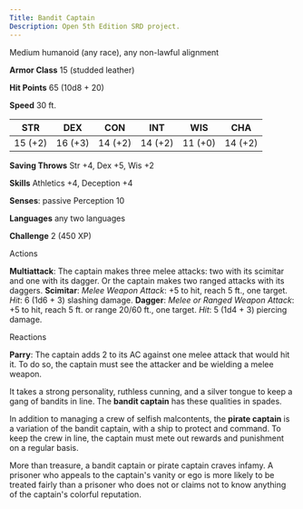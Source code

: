 ```yaml
---
Title: Bandit Captain
Description: Open 5th Edition SRD project.
---
```


Medium humanoid (any race), any non-lawful alignment

**Armor Class** 15 (studded leather)

**Hit Points** 65 (10d8 + 20)

**Speed** 30 ft.

STR     | DEX     | CON     | INT     | WIS     | CHA
------- | ------- | ------- | ------- | ------- | -------
15 (+2) | 16 (+3) | 14 (+2) | 14 (+2) | 11 (+0) | 14 (+2)

**Saving Throws** Str +4, Dex +5, Wis +2

**Skills** Athletics +4, Deception +4

**Senses**: passive Perception 10

**Languages** any two languages

**Challenge** 2 (450 XP)

Actions

**Multiattack**: The captain makes three melee attacks: two with its     scimitar and one with its dagger. Or the captain makes two ranged     attacks with its daggers. **Scimitar**: _Melee Weapon Attack_: +5 to hit, reach 5 ft.,     one target. _Hit_: 6 (1d6 + 3) slashing damage. **Dagger**: _Melee or Ranged Weapon Attack_: +5 to hit, reach 5 ft.     or range 20/60 ft., one target. _Hit_: 5 (1d4 + 3) piercing damage.

Reactions

**Parry**: The captain adds 2 to its AC against one melee attack     that would hit it. To do so, the captain must see the attacker and     be wielding a melee weapon.

It takes a strong personality, ruthless cunning, and a silver tongue to keep a gang of bandits in line. The **bandit captain** has these qualities in spades.

In addition to managing a crew of selfish malcontents, the **pirate captain** is a variation of the bandit captain, with a ship to protect and command. To keep the crew in line, the captain must mete out rewards and punishment on a regular basis.

More than treasure, a bandit captain or pirate captain craves infamy. A prisoner who appeals to the captain's vanity or ego is more likely to be treated fairly than a prisoner who does not or claims not to know anything of the captain's colorful reputation.

